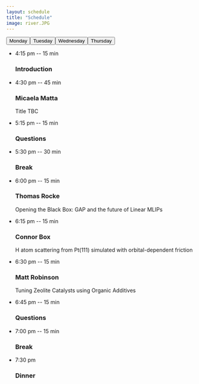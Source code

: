 ```yaml
---
layout: schedule
title: "Schedule"
image: river.JPG
---
```

<script>
function openSchedule(evt, day) {
  var i, x, tablinks;
  x = document.getElementsByClassName("timeline");
  for (i = 0; i < x.length; i++) {
    x[i].style.display = "none";
  }
  document.getElementById(day).style.display = "block";
}
</script>

<link rel="stylesheet" href="{{ site.github.url }}/assets/css/timeline.css">

<body>
<div class="timeline" id="Monday">
 <div style="display:flex">
  <button class="timeline-button active-button" onclick="openSchedule(event, 'Monday')">Monday</button>
  <button class="timeline-button " onclick="openSchedule(event, 'Tuesday')">Tuesday</button>
  <button class="timeline-button " onclick="openSchedule(event, 'Wednesday')">Wednesday</button>
  <button class="timeline-button " onclick="openSchedule(event, 'Thursday')">Thursday</button>
</div> 
    <ul>
      <li>
        <span>4:15 pm -- 15 min</span>
        <div class="content">
          <h3>Introduction</h3>
        </div>
      </li>
      <li>
        <span>4:30 pm -- 45 min</span>
        <div class="content">
          <h3>Micaela Matta</h3>
          <p>
            Title TBC
          </p>
        </div>
      </li>
      <li>
        <span>5:15 pm -- 15 min</span>
        <div class="content">
          <h3>Questions</h3>
        </div>
      </li>
      <li>
        <span>5:30 pm -- 30 min</span>
        <div class="content">
          <h3>Break</h3>
        </div>
      </li>
      <li>
        <span>6:00 pm -- 15 min</span>
        <div class="content">
          <h3>Thomas Rocke</h3>
          <p>
            Opening the Black Box: GAP and the future of Linear MLIPs
          </p>
        </div>
      </li>
      <li>
        <span>6:15 pm -- 15 min</span>
        <div class="content">
          <h3>Connor Box</h3>
          <p>
            H atom scattering from Pt(111) simulated with orbital-dependent friction
          </p>
        </div>
      </li>
      <li>
        <span>6:30 pm -- 15 min</span>
        <div class="content">
          <h3>Matt Robinson</h3>
          <p>
            Tuning Zeolite Catalysts using Organic Additives
          </p>
        </div>
      </li>
      <li>
        <span>6:45 pm -- 15 min</span>
        <div class="content">
          <h3>Questions</h3>
        </div>
      </li>
      <li>
        <span>7:00 pm -- 15 min</span>
        <div class="content">
          <h3>Break</h3>
        </div>
      </li>
      <li>
        <span>7:30 pm</span>
        <div class="content">
          <h3>Dinner</h3>
        </div>
      </li>
    </ul>
  </div>

<div class="timeline" style="display:none" id="Tuesday">
 <div style="display:flex">
  <button class="timeline-button" onclick="openSchedule(event, 'Monday')">Monday</button>
  <button class="timeline-button active-button" onclick="openSchedule(event, 'Tuesday')">Tuesday</button>
  <button class="timeline-button" onclick="openSchedule(event, 'Wednesday')">Wednesday</button>
  <button class="timeline-button" onclick="openSchedule(event, 'Thursday')">Thursday</button>
</div> 
    <ul>
      <li>
        <span>8:15 am -- 1 hr</span>
        <div class="content">
          <h3>Breakfast</h3>
        </div>
      </li>
      <li>
        <span>9:15 am -- 15 min</span>
        <div class="content">
          <h3>Session to order</h3>
        </div>
      </li>
      <li>
        <span>9:30 am -- 15 min</span>
        <div class="content">
          <h3>Ian Best</h3>
          <p>Uncertainty Quantification in Atomistic Simulations</p>
        </div>
      </li>
      <li>
        <span>9:45 am -- 15 min</span>
        <div class="content">
          <h3>Igno Kowalec</h3>
          <p>Ab-initio study of Pd-based alloy catalysts for CO_2 hydrogenation to fuel</p>
        </div>
      </li>
      <li>
        <span>10:00 am -- 15 min</span>
        <div class="content">
          <h3>Joe Gilkes</h3>
          <p>
            Automated chemical reaction network discovery for the simulation of long-timescale degradation of materials
          </p>
        </div>
      </li>
      <li>
        <span>10:15 am -- 15 min</span>
        <div class="content">
          <h3>Questions</h3>
        </div>
      </li>
      <li>
        <span>10:30 am -- 30 min</span>
        <div class="content">
          <h3>Break</h3>
        </div>
      </li>
      <li>
        <span>11:00 am -- 45 min</span>
        <div class="content">
          <h3>Lucas Foppa</h3>
          <p>
            Identifying "catalyst genes" with artificial intelligence
          </p>
        </div>
      </li>
      <li>
        <span>11:45 am -- 15 min</span>
        <div class="content">
          <h3>Questions</h3>
        </div>
      </li>
      <li>
        <span>12:00 pm -- 15 min</span>
        <div class="content">
          <h3>Sascha Klawohn</h3>
          <p>Simply fitting GAP on NOMAD data</p>
        </div>
      </li>
      <li>
        <span>12:15 pm -- 15 min</span>
        <div class="content">
          <h3>Kushagra Agrawal</h3>
          <p>Chemoselectivity of the hydrogenation of nitrostyrene on TiO2 and Nb2O5 supported Pt catalyst</p>
        </div>
      </li>
      <li>
        <span>12:30 pm -- 15 min</span>
        <div class="content">
          <h3>Questions</h3>
        </div>
      </li>
      <li>
        <span>12:45 pm -- 4 hr 15 min</span>
        <div class="content">
          <h3>Lunch/Excursion</h3>
        </div>
      </li>
      <li>
        <span>5:00 pm -- 15 min</span>
        <div class="content">
          <h3>James Gardner</h3>
          <p>Efficient implementation and performance analysis of the independent electron surface hopping method for dynamics at metal surfaces</p>
        </div>
      </li>
      <li>
        <span>5:15 pm -- 15 min</span>
        <div class="content">
          <h3>Pavel Stishenko</h3>
          <p>DFT SCF convergence acceleration by employing SchNOrb ML framework via ASI API</p>
        </div>
      </li>
      <li>
        <span>5:30 pm -- 15 min</span>
        <div class="content">
          <h3>Questions</h3>
        </div>
      </li>
      <li>
        <span>5:45 pm -- 15 min</span>
        <div class="content">
          <h3>Zsuzsanna Koczor-Benda</h3>
          <p>Computational Molecular Design for Terahertz Detection and Surface-Enhanced Applications</p>
        </div>
      </li>
      <li>
        <span>6:00 pm -- 15 min</span>
        <div class="content">
          <h3>James Darby</h3>
          <p>Tensor-reduce atomic density representations</p>
        </div>
      </li>
      <li>
        <span>6:15 pm -- 15 min</span>
        <div class="content">
          <h3>Questions</h3>
        </div>
      </li>
      <li>
        <span>6:30 pm -- 30 min</span>
        <div class="content">
          <h3>Break</h3>
        </div>
      </li>
      <li>
        <span>7:00 pm</span>
        <div class="content">
          <h3>Dinner</h3>
        </div>
      </li>
    </ul>
  </div>

<div class="timeline" style="display:none" id="Wednesday">
 <div style="display:flex">
  <button class="timeline-button" onclick="openSchedule(event, 'Monday')">Monday</button>
  <button class="timeline-button" onclick="openSchedule(event, 'Tuesday')">Tuesday</button>
  <button class="timeline-button active-button" onclick="openSchedule(event, 'Wednesday')">Wednesday</button>
  <button class="timeline-button" onclick="openSchedule(event, 'Thursday')">Thursday</button>
</div> 
    <ul>
      <li>
        <span>8:15 am -- 1 hr</span>
        <div class="content">
          <h3>Breakfast</h3>
        </div>
      </li>
      <li>
        <span>9:15 am -- 15 min</span>
        <div class="content">
          <h3>Session to order</h3>
        </div>
      </li>
      <li>
        <span>9:30 am -- 15 min</span>
        <div class="content">
          <h3>Harry Thomas</h3>
          <p>Ab Initio study of the Para-xylene Oxidation Redox Cascade</p>
        </div>
      </li>
      <li>
        <span>9:45 am -- 15 min</span>
        <div class="content">
          <h3>Matthew Stoodley</h3>
          <p>Quantitative measurement and first principle prediction of the adsorption sturcture of graphene on Cu(111)</p>
        </div>
      </li>
      <li>
        <span>10:00 am -- 15 min</span>
        <div class="content">
          <h3>Zhongwei Lu</h3>
          <p>Investigation of Cu-based alloys as catalysts for hydrogenation of CO2 to ethanol using density function theory (DFT) techniques
          </p>
        </div>
      </li>
      <li>
        <span>10:15 am -- 15 min</span>
        <div class="content">
          <h3>Questions</h3>
        </div>
      </li>
      <li>
        <span>10:30 am -- 30 min</span>
        <div class="content">
          <h3>Break</h3>
        </div>
      </li>
      <li>
        <span>11:00 am -- 45 min</span>
        <div class="content">
          <h3>Cas van der Oord</h3>
          <p>
          Title TBC
          </p>
        </div>
      </li>
      <li>
        <span>11:45 am -- 15 min</span>
        <div class="content">
          <h3>Questions</h3>
        </div>
      </li>
      <li>
        <span>12:00 pm -- 15 min</span>
        <div class="content">
          <h3>Fraser Birk</h3>
          <p>Breaking new ground: Modelling the fracture of amorphous carbon with machine learned potentials</p>
        </div>
      </li>
      <li>
        <span>12:15 pm -- 15 min</span>
        <div class="content">
          <h3>Wojciech Stark</h3>
          <p>Bencharmking machine-learned interatomic potentials for reactive surface dynamics at metal surfaces: accuracy vs speed</p>
        </div>
      </li>
      <li>
        <span>12:30 pm -- 15 min</span>
        <div class="content">
          <h3>Questions</h3>
        </div>
      </li>
      <li>
        <span>12:45 pm -- 4 hr 15 min</span>
        <div class="content">
          <h3>Lunch/Excursion</h3>
        </div>
      </li>
      <li>
        <span>5:00 pm -- 15 min</span>
        <div class="content">
          <h3>Svenja M. Janke</h3>
          <p>Frenkel-Holstein Hamiltonian Applied to Absorption Spectra of 2D Hybrid Organic-Inorganic Perovskites</p>
        </div>
      </li>
      <li>
        <span>5:15 pm -- 15 min</span>
        <div class="content">
          <h3>Akash Hiregange</h3>
          <p>Capturing the ground state electronic and magnetic structure of Cobalt containing metal and mixed metal oxides using density functional theory (DFT)</p>
        </div>
      </li>
      <li>
        <span>5:30 pm -- 15 min</span>
        <div class="content">
          <h3>Questions</h3>
        </div>
      </li>
      <li>
        <span>5:45 pm -- 15 min</span>
        <div class="content">
          <h3>Devloping Standardised Modelling Workflows for QM/MM Studies of Metal Oxides</h3>
          <p>Oscar van Vuren</p>
        </div>
      </li>
      <li>
        <span>6:00 pm -- 15 min</span>
        <div class="content">
          <h3>Shayantan Chaudhuri</h3>
          <p>Stability of Single Metal Atoms on Defective and Doped Diamond Surfaces using QM/MM </p>
        </div>
      </li>
      <li>
        <span>6:15 pm -- 15 min</span>
        <div class="content">
          <h3>Questions</h3>
        </div>
      </li>
      <li>
        <span>6:30 pm -- 30 min</span>
        <div class="content">
          <h3>Break</h3>
        </div>
      </li>
      <li>
        <span>7:00 pm</span>
        <div class="content">
          <h3>Dinner</h3>
        </div>
      </li>
    </ul>
  </div>

<div class="timeline" style="display:none" id="Thursday">
 <div style="display:flex">
  <button class="timeline-button" onclick="openSchedule(event, 'Monday')">Monday</button>
  <button class="timeline-button" onclick="openSchedule(event, 'Tuesday')">Tuesday</button>
  <button class="timeline-button" onclick="openSchedule(event, 'Wednesday')">Wednesday</button>
  <button class="timeline-button active-button" onclick="openSchedule(event, 'Thursday')">Thursday</button>
</div> 
    <ul>
      <li>
        <span>8:15 am -- 1 hr</span>
        <div class="content">
          <h3>Breakfast</h3>
        </div>
      </li>
      <li>
        <span>9:15 am -- 15 min</span>
        <div class="content">
          <h3>Session to order</h3>
        </div>
      </li>
      <li>
        <span>9:30 am -- 15 min</span>
        <div class="content">
          <h3>Lara Kabalan</h3>
          <p>Cluster Expansion for alloys</p>
        </div>
      </li>
      <li>
        <span>9:45 am -- 15 min</span>
        <div class="content">
          <h3>Matt Nutter</h3>
          <p>Mobility of Screw Dislocations in Tungsten with Machine-Learning Interatomic Potentials</p>
        </div>
      </li>
      <li>
        <span>10:00 am -- 15 min</span>
        <div class="content">
          <h3>Dylan Morgan</h3>
          <p>Scaling the Way for All-Electron XPS Simulations to Calculate ab-initio solute Binding Energies of Surface Superstructures
          </p>
        </div>
      </li>
      <li>
        <span>10:15 am -- 15 min</span>
        <div class="content">
          <h3>Questions</h3>
        </div>
      </li>
      <li>
        <span>10:30 am -- 30 min</span>
        <div class="content">
          <h3>Break</h3>
        </div>
      </li>
      <li>
        <span>11:00 am -- 15 min</span>
        <div class="content">
          <h3>Amit Chaudhari</h3>
          <p>
          DFT+U parameter exploration for accurate TiO2 models
          </p>
        </div>
      </li>
      <li>
        <span>11:15 am -- 15 min</span>
        <div class="content">
          <h3>Lakshmi Shenoy</h3>
          <p>Modelling fracture and defectrs in steel using machine learning interatomic potentials
          </p>
        </div>
      </li>
      <li>
        <span>11:30 am -- 15 min</span>
        <div class="content">
          <h3>Nils Hertl</h3>
          <p>H atom scattering from tungsten surfaces</p>
        </div>
      </li>
      <li>
        <span>11:45 am -- 15 min</span>
        <div class="content">
          <h3>Questions</h3>
        </div>
      </li>
      <li>
        <span>12:00 pm -- 15 min</span>
        <div class="content">
          <h3>Closing remarks</h3>
        </div>
      </li>
      <li>
        <span>12:15 pm</span>
        <div class="content">
          <h3>Lunch</h3>
        </div>
      </li>
    </ul>
  </div>
</body>